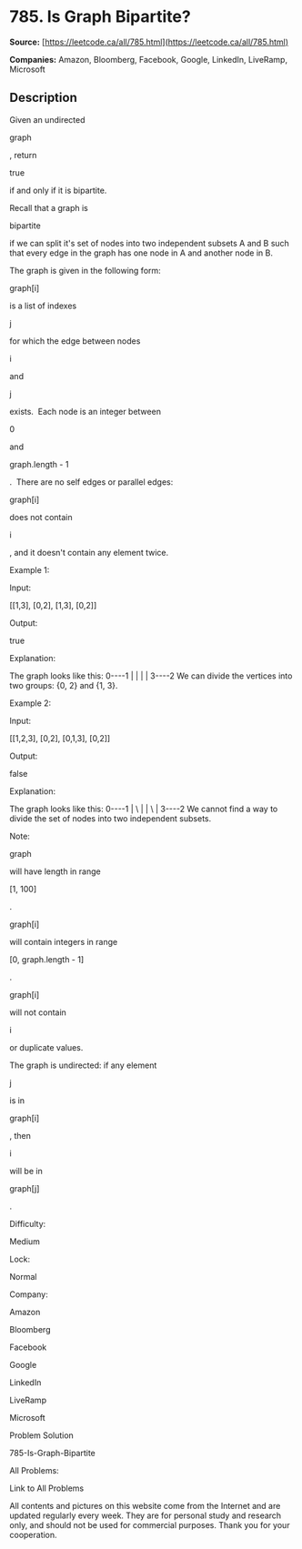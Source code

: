 # 785. Is Graph Bipartite?

**Source:** [https://leetcode.ca/all/785.html](https://leetcode.ca/all/785.html)

**Companies:** Amazon, Bloomberg, Facebook, Google, LinkedIn, LiveRamp, Microsoft

## Description

Given an undirected

graph

, return

true

if and only if it is
        bipartite.

Recall that a graph is

bipartite

if we can split it's set of nodes into two
        independent subsets A and B such that every edge in the graph has one node in A and
        another node in B.

The graph is given in the following form:

graph[i]

is a list of indexes

j

for which the edge between nodes

i

and

j

exists. 
        Each node is an integer between

0

and

graph.length - 1

. 
        There are no self edges or parallel edges:

graph[i]

does not contain

i

, and it doesn't contain any element twice.

Example 1:

Input:

[[1,3], [0,2], [1,3], [0,2]]

Output:

true

Explanation:

The graph looks like this:
0----1
|    |
|    |
3----2
We can divide the vertices into two groups: {0, 2} and {1, 3}.

Example 2:

Input:

[[1,2,3], [0,2], [0,1,3], [0,2]]

Output:

false

Explanation:

The graph looks like this:
0----1
| \  |
|  \ |
3----2
We cannot find a way to divide the set of nodes into two independent subsets.

Note:

graph

will have length in range

[1, 100]

.

graph[i]

will contain integers in range

[0, graph.length - 1]

.

graph[i]

will not contain

i

or duplicate values.

The graph is undirected: if any element

j

is in

graph[i]

, then

i

will be in

graph[j]

.

Difficulty:

Medium

Lock:

Normal

Company:

Amazon

Bloomberg

Facebook

Google

LinkedIn

LiveRamp

Microsoft

Problem Solution

785-Is-Graph-Bipartite

All Problems:

Link to All Problems

All contents and pictures on this website come from the Internet and are updated regularly every week. They are for personal study and research only, and should not be used for commercial purposes. Thank you for your cooperation.

